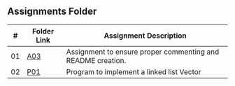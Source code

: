 ##  Assignments Folder

|   #   | Folder Link | Assignment Description |
| :---: | ----------- | ---------------------- |
|   01  |     [A03](A03)     |Assignment to ensure proper commenting and README creation.|
|   02  |     [P01](P01)     |Program to implement a linked list Vector|
